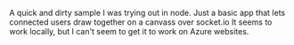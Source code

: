 A quick and dirty sample I was trying out in node. 
Just a basic app that lets connected users draw together on a canvass over socket.io
It seems to work locally, but I can't seem to get it to work on Azure websites.
